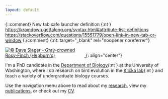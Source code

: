 ```yaml
---
layout: default
---
```



{::comment}
New tab safe launcher definition {:nt } https://kramdown.gettalong.org/syntax.html#attribute-list-definitions
https://stackoverflow.com/questions/15551779/open-link-in-new-tab-or-window
{:/comment}
{:nt: target="_blank" rel="noopener noreferrer"}

<a target="_blank" rel="noopener noreferrer" href="https://macaulaylibrary.org/asset/140702331" title="ML140702331 Gray-crowned Rosy-Finch (Hepburn's) © Dave Slager">
<img alt="© Dave Slager - Gray-crowned Rosy-Finch (Hepburn's)" style="border:none;max-width:50%;" src="https://download.ams.birds.cornell.edu/api/v1/asset/140702331/2400"/>
</a>
{: align="center"}

I'm a PhD candidate in the [Department of Biology](https://www.biology.washington.edu/){:nt } at the University of Washington, where I do research on bird evolution in the [Klicka lab](https://klickalab.com/){:nt } and teach a variety of undergraduate biology courses.

Use the navigation menu above to read about my [research](research.md), view my [publications](publications.md), or check out my [CV](cv.md).